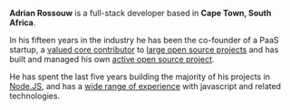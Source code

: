 __Adrian Rossouw__ is a full-stack developer based in __Cape Town, South Africa__.  

In his fifteen years in the industry he has been the co-founder of a PaaS startup, a [valued core contributor](https://drupal.org/node/956624) to
[large open source projects](http://drupal.org) and has built and managed his own [active open source project](http://http://aegirproject.org).
 
He has spent the last five years building the majority of his projects in [Node.JS](http://nodejs.org), and has a [wide range of
experience](/portfolio) with javascript and related technologies.

